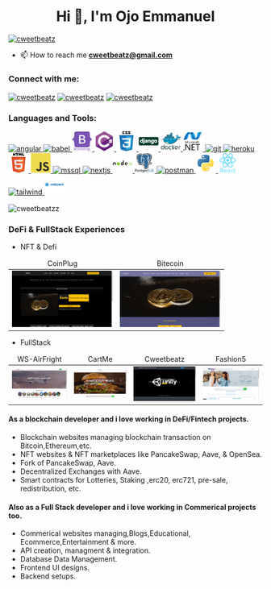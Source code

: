 <h1 align="center">Hi 👋, I'm Ojo Emmanuel</h1>
<p align="left"> <a href="https://twitter.com/cweetbeatz" target="blank"><img src="https://img.shields.io/twitter/follow/cweetbeatz?logo=twitter&style=for-the-badge" alt="cweetbeatz" /></a> </p>

- 📫 How to reach me **cweetbeatz@gmail.com**

<h3 align="left">Connect with me:</h3>
<p align="left">
<a href="https://twitter.com/cweetbeatz" target="blank"><img align="center" src="https://raw.githubusercontent.com/rahuldkjain/github-profile-readme-generator/master/src/images/icons/Social/twitter.svg" alt="cweetbeatz" height="30" width="40" /></a>
<a href="https://linkedin.com/in/cweetbeatz" target="blank"><img align="center" src="https://raw.githubusercontent.com/rahuldkjain/github-profile-readme-generator/master/src/images/icons/Social/linked-in-alt.svg" alt="cweetbeatz" height="30" width="40" /></a>
<a href="https://instagram.com/cweetbeatz" target="blank"><img align="center" src="https://raw.githubusercontent.com/rahuldkjain/github-profile-readme-generator/master/src/images/icons/Social/instagram.svg" alt="cweetbeatz" height="30" width="40" /></a>
</p>

<h3 align="left">Languages and Tools:</h3>
<p align="left"> <a href="https://angular.io" target="_blank" rel="noreferrer"> <img src="https://angular.io/assets/images/logos/angular/angular.svg" alt="angular" width="40" height="40"/> </a> <a href="https://babeljs.io/" target="_blank" rel="noreferrer"> <img src="https://www.vectorlogo.zone/logos/babeljs/babeljs-icon.svg" alt="babel" width="40" height="40"/> </a> <a href="https://getbootstrap.com" target="_blank" rel="noreferrer"> <img src="https://raw.githubusercontent.com/devicons/devicon/master/icons/bootstrap/bootstrap-plain-wordmark.svg" alt="bootstrap" width="40" height="40"/> </a> <a href="https://www.w3schools.com/cs/" target="_blank" rel="noreferrer"> <img src="https://raw.githubusercontent.com/devicons/devicon/master/icons/csharp/csharp-original.svg" alt="csharp" width="40" height="40"/> </a> <a href="https://www.w3schools.com/css/" target="_blank" rel="noreferrer"> <img src="https://raw.githubusercontent.com/devicons/devicon/master/icons/css3/css3-original-wordmark.svg" alt="css3" width="40" height="40"/> </a> <a href="https://www.djangoproject.com/" target="_blank" rel="noreferrer"> <img src="https://raw.githubusercontent.com/devicons/devicon/master/icons/django/django-original.svg" alt="django" width="40" height="40"/> </a> <a href="https://www.docker.com/" target="_blank" rel="noreferrer"> <img src="https://raw.githubusercontent.com/devicons/devicon/master/icons/docker/docker-original-wordmark.svg" alt="docker" width="40" height="40"/> </a> <a href="https://dotnet.microsoft.com/" target="_blank" rel="noreferrer"> <img src="https://raw.githubusercontent.com/devicons/devicon/master/icons/dot-net/dot-net-original-wordmark.svg" alt="dotnet" width="40" height="40"/> </a> <a href="https://git-scm.com/" target="_blank" rel="noreferrer"> <img src="https://www.vectorlogo.zone/logos/git-scm/git-scm-icon.svg" alt="git" width="40" height="40"/> </a> <a href="https://heroku.com" target="_blank" rel="noreferrer"> <img src="https://www.vectorlogo.zone/logos/heroku/heroku-icon.svg" alt="heroku" width="40" height="40"/> </a> <a href="https://www.w3.org/html/" target="_blank" rel="noreferrer"> <img src="https://raw.githubusercontent.com/devicons/devicon/master/icons/html5/html5-original-wordmark.svg" alt="html5" width="40" height="40"/> </a> <a href="https://developer.mozilla.org/en-US/docs/Web/JavaScript" target="_blank" rel="noreferrer"> <img src="https://raw.githubusercontent.com/devicons/devicon/master/icons/javascript/javascript-original.svg" alt="javascript" width="40" height="40"/> </a> <a href="https://www.microsoft.com/en-us/sql-server" target="_blank" rel="noreferrer"> <img src="https://www.svgrepo.com/show/303229/microsoft-sql-server-logo.svg" alt="mssql" width="40" height="40"/> </a> <a href="https://nextjs.org/" target="_blank" rel="noreferrer"> <img src="https://cdn.worldvectorlogo.com/logos/nextjs-2.svg" alt="nextjs" width="40" height="40"/> </a> <a href="https://nodejs.org" target="_blank" rel="noreferrer"> <img src="https://raw.githubusercontent.com/devicons/devicon/master/icons/nodejs/nodejs-original-wordmark.svg" alt="nodejs" width="40" height="40"/> </a> <a href="https://www.postgresql.org" target="_blank" rel="noreferrer"> <img src="https://raw.githubusercontent.com/devicons/devicon/master/icons/postgresql/postgresql-original-wordmark.svg" alt="postgresql" width="40" height="40"/> </a> <a href="https://postman.com" target="_blank" rel="noreferrer"> <img src="https://www.vectorlogo.zone/logos/getpostman/getpostman-icon.svg" alt="postman" width="40" height="40"/> </a> <a href="https://www.python.org" target="_blank" rel="noreferrer"> <img src="https://raw.githubusercontent.com/devicons/devicon/master/icons/python/python-original.svg" alt="python" width="40" height="40"/> </a> <a href="https://reactjs.org/" target="_blank" rel="noreferrer"> <img src="https://raw.githubusercontent.com/devicons/devicon/master/icons/react/react-original-wordmark.svg" alt="react" width="40" height="40"/> </a> <a href="https://tailwindcss.com/" target="_blank" rel="noreferrer"> <img src="https://www.vectorlogo.zone/logos/tailwindcss/tailwindcss-icon.svg" alt="tailwind" width="40" height="40"/> </a> <a href="https://webpack.js.org" target="_blank" rel="noreferrer"> <img src="https://raw.githubusercontent.com/devicons/devicon/d00d0969292a6569d45b06d3f350f463a0107b0d/icons/webpack/webpack-original-wordmark.svg" alt="webpack" width="40" height="40"/> </a> </p>

<p><img align="center" src="https://github-readme-stats.vercel.app/api/top-langs?username=cweetbeatzz&show_icons=true&locale=en&layout=compact" alt="cweetbeatzz" /></p>

### DeFi & FullStack Experiences

- NFT & Defi
<table>
    <thead align="center">
        <tr>
            <td>CoinPlug</td>
            <td>Bitecoin</td>           
        </tr>
    </thead>
    <tr>
        <td>
            <a href="https://coinplug.netlify.com//">
                <img src="https://github.com/Cweetbeatzz/Cweetbeatzz/blob/main/Screenshot%20(517).png" width="200">
            </a>
        </td>
        <td>
            <a href="https://bitecoinn.netlify.com//">
                <img src="https://github.com/Cweetbeatzz/Cweetbeatzz/blob/main/Screenshot%20(510).png" width="200">
            </a>
        </td> 
    </tr>
</table>

- FullStack
<table>
<thead align="center">
        <tr>
            <td>WS-AirFright</td>
            <td>CartMe</td>
            <td>Cweetbeatz</td>
            <td>Fashion5</td> 
       </tr>
    </thead>
    <tr>
        <td>
            <a href="https://ws-airfright.netlify.app/">
                <img src="https://github.com/Cweetbeatzz/Cweetbeatzz/blob/main/Screenshot%20(532).png" width="200">
            </a>
        </td>          
        <td>
            <a href="https://cart-me.netlify.app/">
                <img src="https://github.com/Cweetbeatzz/Cweetbeatzz/blob/main/Screenshot%20(539).png" width="200">
            </a>
        </td>   
        <td>
            <a href="https://cweetbeatz.netlify.app/">
                <img src="https://github.com/Cweetbeatzz/Cweetbeatzz/blob/main/Screenshot%20(542).png" width="200">
            </a>
        </td> 
        <td>
            <a href="https://fashion5.netlify.app/">
                <img src="https://github.com/Cweetbeatzz/Cweetbeatzz/blob/main/Screenshot%20(523).png" width="200">
            </a>
        </td> 
   </tr>  
</table>

#### As a blockchain developer and i love working in DeFi/Fintech projects.

- Blockchain websites managing blockchain transaction on Bitcoin,Ethereum,etc.
- NFT websites & NFT marketplaces like PancakeSwap, Aave, & OpenSea.
- Fork of PancakeSwap, Aave.
- Decentralized Exchanges with Aave.
- Smart contracts for Lotteries, Staking ,erc20, erc721, pre-sale, redistribution, etc.

#### Also as a Full Stack developer and i love working in Commerical projects too.

- Commerical websites managing,Blogs,Educational, Ecommerce,Entertainment & more.
- API creation, managment & integration.
- Database Data Management.
- Frontend UI designs.
- Backend setups.
